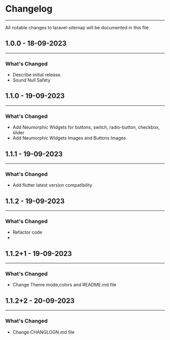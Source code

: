 # Changelog
_____________________________________________________________________

All notable changes to laravel-sitemap will be documented in this file

## 1.0.0 - 18-09-2023
_____________________

### What's Changed

- Describe initial release.
- Sound Null Safety

## 1.1.0 - 19-09-2023
_____________________

### What's Changed

- Add Neumorphic Widgets for buttons, switch, radio-button, checkbox, slider
- Add Neumorphic Widgets Images and Buttons Images

## 1.1.1 - 19-09-2023
---------------------

### What's Changed

- Add flutter latest version compatibility

## 1.1.2 - 19-09-2023
---------------------

### What's Changed

- Refactor code
- 
## 1.1.2+1 - 19-09-2023
---------------------

### What's Changed

- Change Theme mode,colors and README.md file

## 1.1.2+2 - 20-09-2023
---------------------

### What's Changed

- Change CHANGLOGN.md file